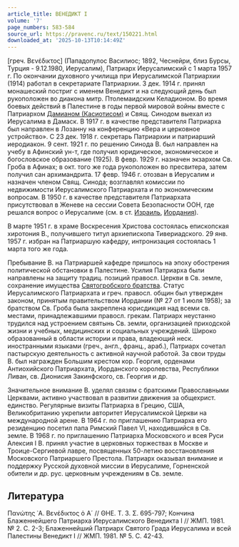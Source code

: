 ```yaml
---
article_title: ВЕНЕДИКТ I
volume: '7'
page_numbers: 583-584
source_url: https://pravenc.ru/text/150221.html
downloaded_at: '2025-10-13T10:14:49Z'
---
```


[греч. Βενέδικτος] (Пападопулос Василиос; 1892, Чеснейри, близ Бурсы, Турция - 9.12.1980, Иерусалим), Патриарх Иерусалимский с 1 марта 1957 г. По окончании духовного училища при Иерусалимской Патриархии (1914) работал в секретариате Патриархии. 3 дек. 1914 г. принял монашеский постриг с именем Венедикт и на следующий день был рукоположен во диакона митр. Птолемаидским Келадионом. Во время боевых действий в Палестине в годы первой мировой войны вместе с Патриархом [Дамианом (Касиотисом)](<https://pravenc.ru/text/Дамианом (Касиотисом).html>) и Свящ. Синодом выехал из Иерусалима в Дамаск. В 1917 г. в качестве представителя Патриарха был направлен в Лозанну на конференцию «Вера и церковное устройство». С 23 дек. 1918 г. секретарь Патриархии и патриарший иеродиакон. 9 сент. 1921 г. по решению Синода В. был направлен на учебу в Афинский ун-т, где получил юридическое, экономическое и богословское образование (1925). В февр. 1929 г. назначен экзархом Св. Гроба в Афинах; в окт. того же года рукоположен во пресвитера, затем получил сан архимандрита. 17 февр. 1946 г. отозван в Иерусалим и назначен членом Свящ. Синода; возглавлял комиссии по недвижимости Иерусалимского Патриархата и по экономическим вопросам. В 1950 г. в качестве представителя Патриархата присутствовал в Женеве на сессии Совета Безопасности ООН, где решался вопрос о Иерусалиме (см. в ст. [Израиль](https://pravenc.ru/text/Израиль.html), [Иордания](https://pravenc.ru/text/Иордания.html)).

В марте 1951 г. в храме Воскресения Христова состоялась епископская хиротония В., получившего титул архиепископа Тивериадского. 29 янв. 1957 г. избран на Патриаршую кафедру, интронизация состоялась 1 марта того же года.

Пребывание В. на Патриаршей кафедре пришлось на эпоху обострения политической обстановки в Палестине. Усилия Патриарха были направлены на защиту традиц. позиций правосл. Церкви в Св. земле, сохранение имущества [Святогробского братства](<https://pravenc.ru/text/Святогробского братства.html>). Статус Иерусалимского Патриархата и греч. правосл. общин был утвержден законом, принятым правительством Иордании (№ 27 от 1 июля 1958); за братством Св. Гроба была закреплена юрисдикция над всеми св. местами, принадлежавшими правосл. грекам. Патриарх неустанно трудился над устроением святынь Св. земли, организацией приходской жизни и учебных, медицинских и социальных учреждений. Широко образованный в области истории и права, владеющий неск. иностранными языками (греч., англ., франц., араб.), Патриарх сочетал пастырскую деятельность с активной научной работой. За свои труды В. был награжден Большим крестом кор. Георгия, орденами Антиохийского Патриархата, Иорданского королевства, Республики Ливан, св. Дионисия Закинфского, св. Георгия и др.

Значительное внимание В. уделял связям с братскими Православными Церквами, активно участвовал в развитии движения за общехрист. единство. Регулярные визиты Патриарха в Грецию, США, Великобританию укрепили авторитет Иерусалимской Церкви на международной арене. В 1964 г. по приглашению Патриарха его резиденцию посетил папа Римский Павел VI, находившийся в Св. земле. В 1968 г. по приглашению Патриарха Московского и всея Руси Алексия I В. принял участие в церковных торжествах в Москве и Троице-Сергиевой лавре, посвященных 50-летию восстановления Московского Патриаршего Престола. Патриарх оказывал внимание и поддержку Русской духовной миссии в Иерусалиме, Горненской обители и др. рус. церковным учреждениям в Св. земле.

## Литература

Πανώτης ᾿Α. Βενέδικτος ὁ Α´ // ΘΗΕ. Τ. 3. Σ. 695-797; Кончина Блаженнейшего Патриарха Иерусалимского Венедикта I // ЖМП. 1981. № 2. С. 2-3; Блаженнейший Патриарх Святого Града Иерусалима и всей Палестины Венедикт I // ЖМП. 1981. № 5. С. 42-43.
